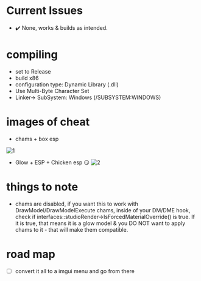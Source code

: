 # Current Issues
- ✔️ None, works & builds as intended.

# compiling
- set to Release
- build x86
- configuration type: Dynamic Library (.dll)
- Use Multi-Byte Character Set
- Linker-> SubSystem: Windows (/SUBSYSTEM:WINDOWS)

# images of cheat
- chams + box esp

![1](https://media.discordapp.net/attachments/843956305189535775/975563417547046982/unknown.png)

- Glow + ESP + Chicken esp 😏
![2](https://images-ext-2.discordapp.net/external/xofFU4iIlkWoZm2j_0NE67O0loFMuiJaC5136ZZ1UMw/%3Fwidth%3D1104%26height%3D621/https/media.discordapp.net/attachments/975764955246788688/975982358375305256/unknown.png)

# things to note
- chams are disabled, if you want this to work with DrawModel/DrawModelExecute chams, inside of your DM/DME hook, check if interfaces::studioRender->IsForcedMaterialOverride() is true. If it is true, that means it is a glow model & you DO NOT want to apply chams to it - that will make them compatible.

# road map
- [ ] convert it all to a imgui menu and go from there
